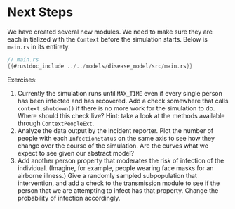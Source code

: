 # Next Steps

We have created several new modules. We need to make sure they are each initialized with the `Context` before the simulation starts. Below is `main.rs` in its entirety.

```rust
// main.rs
{{#rustdoc_include ../../models/disease_model/src/main.rs}}
```

Exercises:

1. Currently the simulation runs until `MAX_TIME` even if every single person has been infected and has recovered. Add a check somewhere that calls `context.shutdown()` if there is no more work for the simulation to do. Where should this check live? Hint: take a look at the methods available through `ContextPeopleExt`.
2. Analyze the data output by the incident reporter. Plot the number of people with each `InfectionStatus` on the same axis to see how they change over the course of the simulation. Are the curves what we expect to see given our abstract model?
3. Add another person property that moderates the risk of infection of the individual. (Imagine, for example, people wearing face masks for an airborne illness.) Give a randomly sampled subpopulation that intervention, and add a check to the transmission module to see if the person that we are attempting to infect has that property. Change the probability of infection accordingly.

